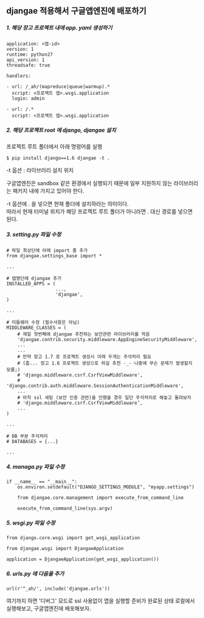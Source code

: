 <h2> djangae 적용해서 구글앱엔진에 배포하기</h2>

<h5> 1. 해당 장고 프로젝트 내에 app. yaml 생성하기 </h5> 

```
application: <앱-id>
version: 1
runtime: python27
api_version: 1
threadsafe: true

handlers:

- url: /_ah/(mapreduce|queue|warmup).*
  script: <프로젝트 앱>.wsgi.application
  login: admin

- url: /.*
  script: <프로젝트 앱>.wsgi.application
```


<h5> 2. 해당 프로젝트 root 에 django, djangae 설치 </h5> 
프로젝트 루트 폴더에서 아래 명령어를 실행

```
$ pip install django==1.6 djangae -t .
```
-t 옵션 : 라이브러리 설치 위치 <br>

구글앱엔진은 sandbox 같은 환경에서 실행되기 때문에 
일부 지원하지 않는 라이브러리는 패키지 내에 가지고 있어야 한다.

-t 옵션에 . 을 넣으면 현재 폴더에 설치하라는 의미이다. <br>
따라서 현재 터미널 위치가 해당 프로젝트 루트 폴더가 아니라면 
. 대신 경로를 넣으면 된다.

<h5> 3. setting.py 파일 수정 </h5>

```
# 파일 최상단에 아래 import 줄 추가
from djangae.settings_base import *

...

# 앱명단에 djangae 추가  
INSTALLED_APPS = (
                  ...,
                  'djangae',
)

... 

# 미들웨어 수정 (필수사항은 아님)
MIDDLEWARE_CLASSES = (
    # 제일 첫번째에 djangae 추천하는 보안관련 라이브러리를 적음
    'djangae.contrib.security.middleware.AppEngineSecurityMiddleware',
    ...
    ... 
    # 만약 장고 1.7 로 프로젝트 생성시 아래 두개는 주석처리 필요
    # (흠... 장고 1.6 프로젝트 생성으로 하길 추천 -_- 나중에 무슨 문제가 발생할지 모름;)
    # 'django.middleware.csrf.CsrfViewMiddleware',
    # 'django.contrib.auth.middleware.SessionAuthenticationMiddleware',
    ...
    # 아직 ssl 세팅 (보안 인증 관련)을 안했을 경우 일단 주석처리로 해놓고 돌려보자
    # 'django.middleware.csrf.CsrfViewMiddleware’,
	...
)

...

# DB 부분 주석처리
# DATABASES = {...}

...
```

<h5> 4. managa.py 파일 수정 </h5>

```
if __name__ == "__main__":    
	os.environ.setdefault("DJANGO_SETTINGS_MODULE", "myapp.settings")    
	
	from djangae.core.management import execute_from_command_line 
	
	execute_from_command_line(sys.argv)
```

<h5> 5. wsgi.py 파일 수정 </h5>

```
from django.core.wsgi import get_wsgi_application

from djangae.wsgi import DjangaeApplication

application = DjangaeApplication(get_wsgi_application())
```

<h5> 6. urls.py 에 다음을 추가 </h5> 

```
url(r'^_ah/', include('djangae.urls'))
```

여기까지 하면 '디버그' 모드로 ssl 사용없이 앱을 실행할 준비가 완료된 상태
로컬에서 실행해보고,
구글앱엔진에 배포해보자.